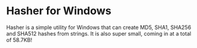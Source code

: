 # Hasher for Windows
Hasher is a simple utility for Windows that can create MD5, SHA1, SHA256 and SHA512 hashes from strings. It is also super small, coming in at a total of 58.7KB!
